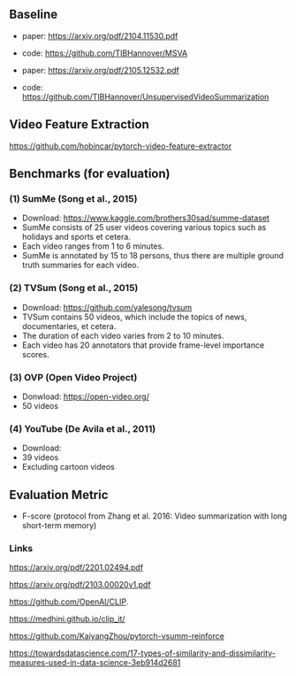 ## Baseline

- paper: https://arxiv.org/pdf/2104.11530.pdf
- code: https://github.com/TIBHannover/MSVA

- paper: https://arxiv.org/pdf/2105.12532.pdf
- code: https://github.com/TIBHannover/UnsupervisedVideoSummarization

## Video Feature Extraction

https://github.com/hobincar/pytorch-video-feature-extractor

## Benchmarks (for evaluation)

### (1) SumMe (Song et al., 2015)

- Download: https://www.kaggle.com/brothers30sad/summe-dataset
- SumMe consists of 25 user videos covering various topics such as holidays and sports et cetera.
- Each video ranges from 1 to 6 minutes.
- SumMe is annotated by 15 to 18 persons, thus there are multiple ground truth summaries for each video.


### (2) TVSum (Song et al., 2015)

- Download: https://github.com/yalesong/tvsum
- TVSum contains 50 videos, which include the topics of news, documentaries, et cetera.
- The duration of each video varies from 2 to 10 minutes.
- Each video has 20 annotators that provide frame-level importance scores.


### (3) OVP (Open Video Project)

- Donwload: https://open-video.org/
- 50 videos


### (4) YouTube (De Avila et al., 2011)

- Download: 
- 39 videos
- Excluding cartoon videos


## Evaluation Metric

- F-score (protocol from Zhang et al. 2016: Video summarization with long short-term memory)


### Links

https://arxiv.org/pdf/2201.02494.pdf


https://arxiv.org/pdf/2103.00020v1.pdf

https://github.com/OpenAI/CLIP.



https://medhini.github.io/clip_it/

https://github.com/KaiyangZhou/pytorch-vsumm-reinforce

https://towardsdatascience.com/17-types-of-similarity-and-dissimilarity-measures-used-in-data-science-3eb914d2681
